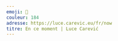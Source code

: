 ```yaml
---
emoji: 🎈
couleur: 184
adresse: https://luce.carevic.eu/fr/now
titre: En ce moment | Luce Carević
---
```

